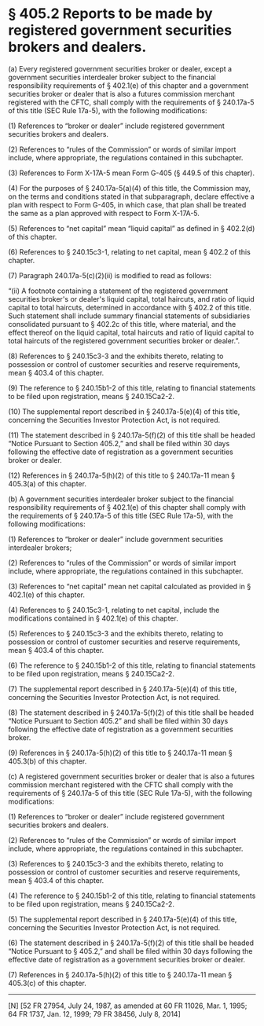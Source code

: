 # § 405.2   Reports to be made by registered government securities brokers and dealers.

(a) Every registered government securities broker or dealer, except a government securities interdealer broker subject to the financial responsibility requirements of § 402.1(e) of this chapter and a government securities broker or dealer that is also a futures commission merchant registered with the CFTC, shall comply with the requirements of § 240.17a-5 of this title (SEC Rule 17a-5), with the following modifications: 


(1) References to “broker or dealer” include registered government securities brokers and dealers. 


(2) References to “rules of the Commission” or words of similar import include, where appropriate, the regulations contained in this subchapter. 


(3) References to Form X-17A-5 mean Form G-405 (§ 449.5 of this chapter). 


(4) For the purposes of § 240.17a-5(a)(4) of this title, the Commission may, on the terms and conditions stated in that subparagraph, declare effective a plan with respect to Form G-405, in which case, that plan shall be treated the same as a plan approved with respect to Form X-17A-5. 


(5) References to “net capital” mean “liquid capital” as defined in § 402.2(d) of this chapter. 


(6) References to § 240.15c3-1, relating to net capital, mean § 402.2 of this chapter. 


(7) Paragraph 240.17a-5(c)(2)(ii) is modified to read as follows:


“(ii) A footnote containing a statement of the registered government securities broker's or dealer's liquid capital, total haircuts, and ratio of liquid capital to total haircuts, determined in accordance with § 402.2 of this title. Such statement shall include summary financial statements of subsidiaries consolidated pursuant to § 402.2c of this title, where material, and the effect thereof on the liquid capital, total haircuts and ratio of liquid capital to total haircuts of the registered government securities broker or dealer.”.


(8) References to § 240.15c3-3 and the exhibits thereto, relating to possession or control of customer securities and reserve requirements, mean § 403.4 of this chapter. 


(9) The reference to § 240.15b1-2 of this title, relating to financial statements to be filed upon registration, means § 240.15Ca2-2. 


(10) The supplemental report described in § 240.17a-5(e)(4) of this title, concerning the Securities Investor Protection Act, is not required. 


(11) The statement described in § 240.17a-5(f)(2) of this title shall be headed “Notice Pursuant to Section 405.2,” and shall be filed within 30 days following the effective date of registration as a government securities broker or dealer. 


(12) References in § 240.17a-5(h)(2) of this title to § 240.17a-11 mean § 405.3(a) of this chapter. 


(b) A government securities interdealer broker subject to the financial responsibility requirements of § 402.1(e) of this chapter shall comply with the requirements of § 240.17a-5 of this title (SEC Rule 17a-5), with the following modifications: 


(1) References to “broker or dealer” include government securities interdealer brokers; 


(2) References to “rules of the Commission” or words of similar import include, where appropriate, the regulations contained in this subchapter. 


(3) References to “net capital” mean net capital calculated as provided in § 402.1(e) of this chapter. 


(4) References to § 240.15c3-1, relating to net capital, include the modifications contained in § 402.1(e) of this chapter. 


(5) References to § 240.15c3-3 and the exhibits thereto, relating to possession or control of customer securities and reserve requirements, mean § 403.4 of this chapter. 


(6) The reference to § 240.15b1-2 of this title, relating to financial statements to be filed upon registration, means § 240.15Ca2-2. 


(7) The supplemental report described in § 240.17a-5(e)(4) of this title, concerning the Securities Investor Protection Act, is not required. 


(8) The statement described in § 240.17a-5(f)(2) of this title shall be headed “Notice Pursuant to Section 405.2” and shall be filed within 30 days following the effective date of registration as a government securities broker. 


(9) References in § 240.17a-5(h)(2) of this title to § 240.17a-11 mean § 405.3(b) of this chapter. 


(c) A registered government securities broker or dealer that is also a futures commission merchant registered with the CFTC shall comply with the requirements of § 240.17a-5 of this title (SEC Rule 17a-5), with the following modifications: 


(1) References to “broker or dealer” include registered government securities brokers and dealers. 


(2) References to “rules of the Commission” or words of similar import include, where appropriate, the regulations contained in this subchapter. 


(3) References to § 240.15c3-3 and the exhibits thereto, relating to possession or control of customer securities and reserve requirements, mean § 403.4 of this chapter. 


(4) The reference to § 240.15b1-2 of this title, relating to financial statements to be filed upon registration, means § 240.15Ca2-2. 


(5) The supplemental report described in § 240.17a-5(e)(4) of this title, concerning the Securities Investor Protection Act, is not required. 


(6) The statement described in § 240.17a-5(f)(2) of this title shall be headed “Notice Pursuant to § 405.2,” and shall be filed within 30 days following the effective date of registration as a government securities broker or dealer. 


(7) References in § 240.17a-5(h)(2) of this title to § 240.17a-11 mean § 405.3(c) of this chapter.



---

[N] [52 FR 27954, July 24, 1987, as amended at 60 FR 11026, Mar. 1, 1995; 64 FR 1737, Jan. 12, 1999; 79 FR 38456, July 8, 2014]




